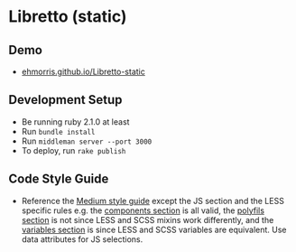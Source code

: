 # Libretto (static)

## Demo
* [ehmorris.github.io/Libretto-static](http://ehmorris.github.io/Libretto-static)

## Development Setup
* Be running ruby 2.1.0 at least
* Run `bundle install`
* Run `middleman server --port 3000`
* To deploy, run `rake publish`

## Code Style Guide
* Reference the [Medium style guide](https://gist.github.com/fat/a47b882eb5f84293c4ed) except the JS section and the LESS specific rules e.g. the [components section](https://gist.github.com/fat/a47b882eb5f84293c4ed#components) is all valid, the [polyfils section](https://gist.github.com/fat/a47b882eb5f84293c4ed#polyfills) is not since LESS and SCSS mixins work differently, and the [variables section](https://gist.github.com/fat/a47b882eb5f84293c4ed#variables) is since LESS and SCSS variables are equivalent. Use data attributes for JS selections.
